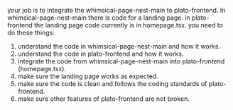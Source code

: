 your job is to integrate the whimsical-page-nest-main to plato-frontend.
In whimsical-page-nest-main there is code for a landing page. 
in plato-frontend the landing page code currently is in homepage.tsx.
you need to do these things: 
1. understand the code in whimsical-page-nest-main and how it works.
2. understand the code in plato-frontend and how it works.
3. integrate the code from whimsical-page-nest-main into plato-frontend (homepage.tsx).
4. make sure the landing page works as expected.
5. make sure the code is clean and follows the coding standards of plato-frontend.
6. make sure other features of plato-frontend are not broken.
